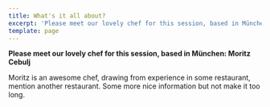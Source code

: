 ```yaml
---
title: What's it all about?
excerpt: 'Please meet our lovely chef for this session, based in München:  Moritz Cebulj'
template: page
---
```

**Please meet our lovely chef for this session, based in München: 
Moritz Cebulj**

Moritz is an awesome chef, drawing from experience in some restaurant, mention another restaurant. Some more nice information but not make it too long.
